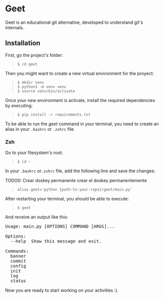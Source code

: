 # Geet

Geet is an educational git alternative, developed to understand git's internals.


## Installation

First, go the project's folder: 
> `$ cd geet`

Then you might want to create a new virtual environment for the proyect:
> `$ mkdir venv`  
> `$ python3 -m venv venv`  
> `$ source venv/bin/activate`  

Once your new environment is activate, install the required dependencies by executing:
>`$ pip install -r requirements.txt`


To be able to run the *geet* command in your terminal, you need to create an alias in your `.bashrc` or `.zshrc` file.


### Zsh

Go to your filesystem's root:
> `$ cd ~`  

In your `.bashrc`  or`.zshrc` file, add the following line and save the changes:  

TODO0: Crear doskey permanente
  crear el doskey permanentemente 
> `alias geet='python {path-to-your-repo}/geet/main.py'`

After restarting your terminal, you should be able to execute:  

> `$ geet`  

And receive an output like this:   
<pre>
Usage: main.py [OPTIONS] COMMAND [ARGS]...

Options:
  --help  Show this message and exit.

Commands:
  banner
  commit
  config
  init
  log
  status              
</pre>

Now you are ready to start working on your activities :).

